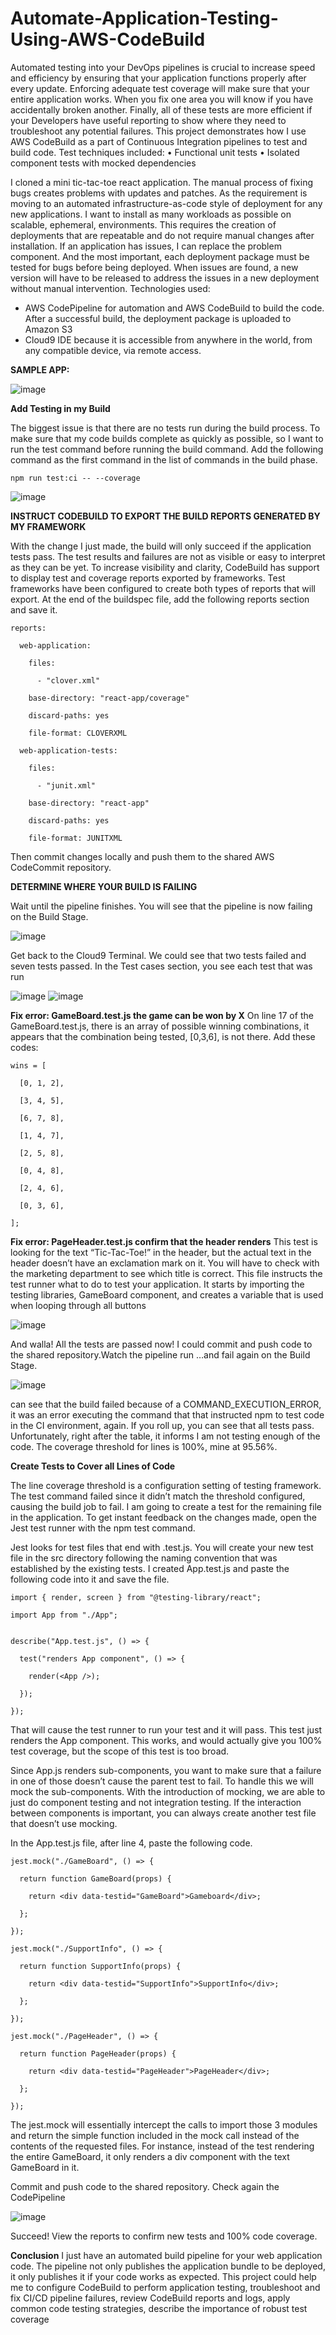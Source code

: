 # Automate-Application-Testing-Using-AWS-CodeBuild

Automated testing into your DevOps pipelines is crucial to increase speed and efficiency by ensuring that your application functions properly after every update. 
Enforcing adequate test coverage will make sure that your entire application works. When you fix one area you will know if you have accidentally broken another. 
Finally, all of these tests are more efficient if your Developers have useful reporting to show where they need to troubleshoot any potential failures.
This project demonstrates how I use AWS CodeBuild as a part of Continuous Integration pipelines to test and build code. Test techniques included:
•	Functional unit tests
•	Isolated component tests with mocked dependencies


I cloned a mini tic-tac-toe react application. The manual process of fixing bugs creates problems with updates and patches. As the requirement is moving to an automated infrastructure-as-code style of deployment for any new applications. I want to install as many workloads as possible on scalable, ephemeral, environments. This requires the creation of deployments that are repeatable and do not require manual changes after installation. If an application has issues, I can replace the problem component. And the most important, each deployment package must be tested for bugs before being deployed. When issues are found, a new version will have to be released to address the issues in a new deployment without manual intervention. Technologies used:
-	AWS CodePipeline for automation and AWS CodeBuild to build the code. After a successful build, the deployment package is uploaded to Amazon S3
-	Cloud9 IDE because it is accessible from anywhere in the world, from any compatible device, via remote access.

**SAMPLE APP:**

![image](https://github.com/cacaogun/Automate-Application-Testing-Using-AWS-CodeBuild/assets/103553102/aa6aae8b-5d51-4a5a-8030-39479f487eee)

**Add Testing in my Build**

The biggest issue is that there are no tests run during the build process. To make sure that my code builds complete as quickly as possible, so I want to run the test command before running the build command.
Add the following command as the first command in the list of commands in the build phase.

``npm run test:ci -- --coverage``

![image](https://github.com/cacaogun/Automate-Application-Testing-Using-AWS-CodeBuild/assets/103553102/aa9dba39-29b7-4b1e-a994-be9e35d14bf6)

**INSTRUCT CODEBUILD TO EXPORT THE BUILD REPORTS GENERATED BY MY FRAMEWORK**

With the change I just made, the build will only succeed if the application tests pass. The test results and failures are not as visible or easy to interpret as they can be yet. To increase visibility and clarity, CodeBuild has support to display test and coverage reports exported by frameworks. Test frameworks have been configured to create both types of reports that will export. At the end of the buildspec file, add the following reports section and save it.

```
reports:

  web-application:
  
    files:
    
      - "clover.xml"
      
    base-directory: "react-app/coverage"
    
    discard-paths: yes
    
    file-format: CLOVERXML
    
  web-application-tests:
  
    files:
    
      - "junit.xml"
      
    base-directory: "react-app"
    
    discard-paths: yes
    
    file-format: JUNITXML
```
    
Then commit changes locally and push them to the shared AWS CodeCommit repository.

**DETERMINE WHERE YOUR BUILD IS FAILING**

Wait until the pipeline finishes.
You will see that the pipeline is now failing on the Build Stage.

![image](https://github.com/cacaogun/Automate-Application-Testing-Using-AWS-CodeBuild/assets/103553102/f5d6fc18-131f-4bb3-ada4-20bb06931407)

Get back to the Cloud9 Terminal. We could see that two tests failed and seven tests passed. In the Test cases section, you see each test that was run

![image](https://github.com/cacaogun/Automate-Application-Testing-Using-AWS-CodeBuild/assets/103553102/94df2f12-7f85-4a44-b8d8-0311360791d7)
![image](https://github.com/cacaogun/Automate-Application-Testing-Using-AWS-CodeBuild/assets/103553102/4a225c06-7450-4b62-b2c3-ea03860a96a3)

**Fix error: GameBoard.test.js the game can be won by X**
On line 17 of the GameBoard.test.js, there is an array of possible winning combinations, it appears that the combination being tested, [0,3,6], is not there. Add these codes:

```
wins = [

  [0, 1, 2],
  
  [3, 4, 5],
  
  [6, 7, 8],
  
  [1, 4, 7],
  
  [2, 5, 8],
  
  [0, 4, 8],
  
  [2, 4, 6],
  
  [0, 3, 6],
  
];
```

**Fix error: PageHeader.test.js confirm that the header renders**
This test is looking for the text “Tic-Tac-Toe!” in the header, but the actual text in the header doesn’t have an exclamation mark on it. You will have to check with the marketing department to see which title is correct.
This file instructs the test runner what to do to test your application. It starts by importing the testing libraries, GameBoard component, and creates a variable that is used when looping through all buttons

![image](https://github.com/cacaogun/Automate-Application-Testing-Using-AWS-CodeBuild/assets/103553102/88f59e33-14b0-4a9f-9f11-bea382c0695e)

And walla! All the tests are passed now! I could commit and push code to the shared repository.Watch the pipeline run …and fail again on the Build Stage.

![image](https://github.com/cacaogun/Automate-Application-Testing-Using-AWS-CodeBuild/assets/103553102/05b31804-03ff-4c78-a48e-50e07b1efa74)

can see that the build failed because of a COMMAND_EXECUTION_ERROR, it was an error executing the command that that instructed npm to test code in the CI environment, again. If you roll up, you can see that all tests pass. Unfortunately, right after the table, it informs I am not testing enough of the code. The coverage threshold for lines is 100%, mine at 95.56%.

**Create Tests to Cover all Lines of Code**

The line coverage threshold is a configuration setting of testing framework. The test command failed since it didn’t match the threshold configured, causing the build job to fail. 
I am going to create a test for the remaining file in the application. To get instant feedback on the changes made, open the Jest test runner with the npm test command.

Jest looks for test files that end with .test.js. You will create your new test file in the src directory following the naming convention that was established by the existing tests.
I created App.test.js and paste the following code into it and save the file.

```
import { render, screen } from "@testing-library/react";

import App from "./App";


describe("App.test.js", () => {

  test("renders App component", () => {
  
    render(<App />);

  });
  
});
```

That will cause the test runner to run your test and it will pass. This test just renders the App component. This works, and would actually give you 100% test coverage, but the scope of this test is too broad.

Since App.js renders sub-components, you want to make sure that a failure in one of those doesn’t cause the parent test to fail. To handle this we will mock the sub-components. With the introduction of mocking, we are able to just do component testing and not integration testing. If the interaction between components is important, you can always create another test file that doesn’t use mocking.

In the App.test.js file, after line 4, paste the following code.
```
jest.mock("./GameBoard", () => {

  return function GameBoard(props) {
  
    return <div data-testid="GameBoard">Gameboard</div>;
    
  };
  
});

jest.mock("./SupportInfo", () => {

  return function SupportInfo(props) {
  
    return <div data-testid="SupportInfo">SupportInfo</div>;
    
  };
  
});

jest.mock("./PageHeader", () => {

  return function PageHeader(props) {
  
    return <div data-testid="PageHeader">PageHeader</div>;
    
  };
  
});
```

The jest.mock will essentially intercept the calls to import those 3 modules and return the simple function included in the mock call instead of the contents of the requested files. For instance, instead of the test rendering the entire GameBoard, it only renders a div component with the text GameBoard in it.

Commit and push code to the shared repository. 
Check again the CodePipeline

![image](https://github.com/cacaogun/Automate-Application-Testing-Using-AWS-CodeBuild/assets/103553102/60f1aefc-e031-40b9-b8a4-2f187a86fc72)

Succeed! View the reports to confirm new tests and 100% code coverage.

**Conclusion**
 I just have an automated build pipeline for your web application code. The pipeline not only publishes the application bundle to be deployed, it only publishes it if your code works as expected.
This project could help me to configure CodeBuild to perform application testing, troubleshoot and fix CI/CD pipeline failures, review CodeBuild reports and logs, apply common code testing strategies, describe the importance of robust test coverage

